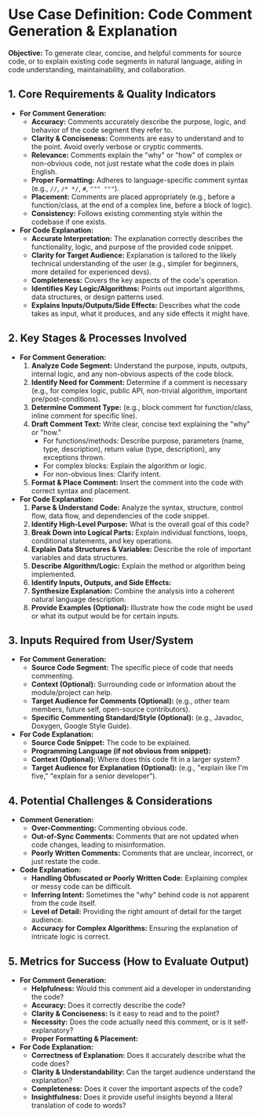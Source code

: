 # Use Case Definition: Code Comment Generation & Explanation

**Objective:** To generate clear, concise, and helpful comments for source code, or to explain existing code segments in natural language, aiding in code understanding, maintainability, and collaboration.

## 1. Core Requirements & Quality Indicators

*   **For Comment Generation:**
    *   **Accuracy:** Comments accurately describe the purpose, logic, and behavior of the code segment they refer to.
    *   **Clarity & Conciseness:** Comments are easy to understand and to the point. Avoid overly verbose or cryptic comments.
    *   **Relevance:** Comments explain the "why" or "how" of complex or non-obvious code, not just restate what the code does in plain English.
    *   **Proper Formatting:** Adheres to language-specific comment syntax (e.g., `//`, `/* */`, `#`, `""" """`).
    *   **Placement:** Comments are placed appropriately (e.g., before a function/class, at the end of a complex line, before a block of logic).
    *   **Consistency:** Follows existing commenting style within the codebase if one exists.
*   **For Code Explanation:**
    *   **Accurate Interpretation:** The explanation correctly describes the functionality, logic, and purpose of the provided code snippet.
    *   **Clarity for Target Audience:** Explanation is tailored to the likely technical understanding of the user (e.g., simpler for beginners, more detailed for experienced devs).
    *   **Completeness:** Covers the key aspects of the code's operation.
    *   **Identifies Key Logic/Algorithms:** Points out important algorithms, data structures, or design patterns used.
    *   **Explains Inputs/Outputs/Side Effects:** Describes what the code takes as input, what it produces, and any side effects it might have.

## 2. Key Stages & Processes Involved

*   **For Comment Generation:**
    1.  **Analyze Code Segment:** Understand the purpose, inputs, outputs, internal logic, and any non-obvious aspects of the code block.
    2.  **Identify Need for Comment:** Determine if a comment is necessary (e.g., for complex logic, public API, non-trivial algorithm, important pre/post-conditions).
    3.  **Determine Comment Type:** (e.g., block comment for function/class, inline comment for specific line).
    4.  **Draft Comment Text:** Write clear, concise text explaining the "why" or "how."
        *   For functions/methods: Describe purpose, parameters (name, type, description), return value (type, description), any exceptions thrown.
        *   For complex blocks: Explain the algorithm or logic.
        *   For non-obvious lines: Clarify intent.
    5.  **Format & Place Comment:** Insert the comment into the code with correct syntax and placement.
*   **For Code Explanation:**
    1.  **Parse & Understand Code:** Analyze the syntax, structure, control flow, data flow, and dependencies of the code snippet.
    2.  **Identify High-Level Purpose:** What is the overall goal of this code?
    3.  **Break Down into Logical Parts:** Explain individual functions, loops, conditional statements, and key operations.
    4.  **Explain Data Structures & Variables:** Describe the role of important variables and data structures.
    5.  **Describe Algorithm/Logic:** Explain the method or algorithm being implemented.
    6.  **Identify Inputs, Outputs, and Side Effects:**
    7.  **Synthesize Explanation:** Combine the analysis into a coherent natural language description.
    8.  **Provide Examples (Optional):** Illustrate how the code might be used or what its output would be for certain inputs.

## 3. Inputs Required from User/System

*   **For Comment Generation:**
    *   **Source Code Segment:** The specific piece of code that needs commenting.
    *   **Context (Optional):** Surrounding code or information about the module/project can help.
    *   **Target Audience for Comments (Optional):** (e.g., other team members, future self, open-source contributors).
    *   **Specific Commenting Standard/Style (Optional):** (e.g., Javadoc, Doxygen, Google Style Guide).
*   **For Code Explanation:**
    *   **Source Code Snippet:** The code to be explained.
    *   **Programming Language (if not obvious from snippet):**
    *   **Context (Optional):** Where does this code fit in a larger system?
    *   **Target Audience for Explanation (Optional):** (e.g., "explain like I'm five," "explain for a senior developer").

## 4. Potential Challenges & Considerations

*   **Comment Generation:**
    *   **Over-Commenting:** Commenting obvious code.
    *   **Out-of-Sync Comments:** Comments that are not updated when code changes, leading to misinformation.
    *   **Poorly Written Comments:** Comments that are unclear, incorrect, or just restate the code.
*   **Code Explanation:**
    *   **Handling Obfuscated or Poorly Written Code:** Explaining complex or messy code can be difficult.
    *   **Inferring Intent:** Sometimes the "why" behind code is not apparent from the code itself.
    *   **Level of Detail:** Providing the right amount of detail for the target audience.
    *   **Accuracy for Complex Algorithms:** Ensuring the explanation of intricate logic is correct.

## 5. Metrics for Success (How to Evaluate Output)

*   **For Comment Generation:**
    *   **Helpfulness:** Would this comment aid a developer in understanding the code?
    *   **Accuracy:** Does it correctly describe the code?
    *   **Clarity & Conciseness:** Is it easy to read and to the point?
    *   **Necessity:** Does the code actually need this comment, or is it self-explanatory?
    *   **Proper Formatting & Placement:**
*   **For Code Explanation:**
    *   **Correctness of Explanation:** Does it accurately describe what the code does?
    *   **Clarity & Understandability:** Can the target audience understand the explanation?
    *   **Completeness:** Does it cover the important aspects of the code?
    *   **Insightfulness:** Does it provide useful insights beyond a literal translation of code to words?
